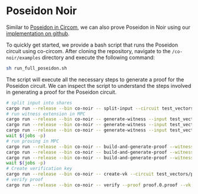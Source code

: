 # Poseidon Noir

Similar to [Poseidon in Circom](../poseidon), we can also prove Poseidon in Noir using our [implementation on github](https://github.com/TaceoLabs/noir-poseidon).

To quickly get started, we provide a bash script that runs the Poseidon circuit
using co-circom. After cloning the repository, navigate to the
`/co-noir/examples` directory and execute the following command:

```bash
sh run_full_poseidon.sh
```

The script will execute all the necessary steps to generate a proof for the
Poseidon circuit. We can inspect the script to understand the steps involved in
generating a proof for the Poseidon circuit.

```bash
# split input into shares
cargo run --release --bin co-noir -- split-input --circuit test_vectors/poseidon/poseidon.json --input test_vectors/poseidon/Prover.toml --protocol REP3 --out-dir test_vectors/poseidon
# run witness extension in MPC
cargo run --release --bin co-noir -- generate-witness --input test_vectors/poseidon/Prover.toml.0.shared --circuit test_vectors/poseidon/poseidon.json --protocol REP3 --config configs/party1.toml --out test_vectors/poseidon/poseidon.gz.0.shared &
cargo run --release --bin co-noir -- generate-witness --input test_vectors/poseidon/Prover.toml.1.shared --circuit test_vectors/poseidon/poseidon.json --protocol REP3 --config configs/party2.toml --out test_vectors/poseidon/poseidon.gz.1.shared &
cargo run --release --bin co-noir -- generate-witness --input test_vectors/poseidon/Prover.toml.2.shared --circuit test_vectors/poseidon/poseidon.json --protocol REP3 --config configs/party3.toml --out test_vectors/poseidon/poseidon.gz.2.shared
wait $(jobs -p)
# run proving in MPC
cargo run --release --bin co-noir -- build-and-generate-proof --witness test_vectors/poseidon/poseidon.gz.0.shared --circuit test_vectors/poseidon/poseidon.json --crs test_vectors/bn254_g1.dat --protocol REP3 --hasher KECCAK --config configs/party1.toml --out proof.0.proof --public-input public_input.json &
cargo run --release --bin co-noir -- build-and-generate-proof --witness test_vectors/poseidon/poseidon.gz.1.shared --circuit test_vectors/poseidon/poseidon.json --crs test_vectors/bn254_g1.dat --protocol REP3 --hasher KECCAK --config configs/party2.toml --out proof.1.proof &
cargo run --release --bin co-noir -- build-and-generate-proof --witness test_vectors/poseidon/poseidon.gz.2.shared --circuit test_vectors/poseidon/poseidon.json --crs test_vectors/bn254_g1.dat --protocol REP3 --hasher KECCAK --config configs/party3.toml --out proof.2.proof
wait $(jobs -p)
# Create verification key
cargo run --release --bin co-noir -- create-vk --circuit test_vectors/poseidon/poseidon.json --crs test_vectors/bn254_g1.dat --hasher KECCAK --vk test_vectors/poseidon/verification_key
# verify proof
cargo run --release --bin co-noir -- verify --proof proof.0.proof --vk test_vectors/poseidon/verification_key --hasher KECCAK --crs test_vectors/bn254_g2.dat

```
